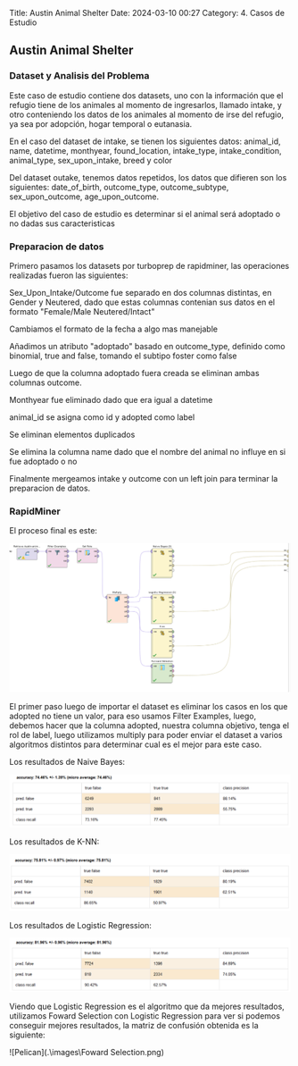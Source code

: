 Title: Austin Animal Shelter
Date: 2024-03-10 00:27
Category: 4. Casos de Estudio

## Austin Animal Shelter

### Dataset y Analisis del Problema

Este caso de estudio contiene dos datasets, uno con la información que el refugio tiene de los animales al momento de ingresarlos, llamado intake, y otro conteniendo los datos de los animales al momento de irse del refugio, ya sea por adopción, hogar temporal o eutanasia.

En el caso del dataset de intake, se tienen los siguientes datos: animal_id, name, datetime, monthyear, found_location, intake_type,  intake_condition, animal_type, sex_upon_intake, breed y color

Del dataset outake, tenemos datos repetidos, los datos que difieren son los siguientes: date_of_birth, outcome_type, outcome_subtype, sex_upon_outcome, age_upon_outcome.

El objetivo del caso de estudio es determinar si el animal será adoptado o no dadas  sus caracteristicas

### Preparacion de datos

Primero pasamos los datasets por turboprep de rapidminer, las operaciones realizadas fueron las siguientes:

Sex_Upon_Intake/Outcome fue separado en dos columnas distintas, en Gender y Neutered, dado que estas columnas contenian sus datos en el formato "Female/Male Neutered/Intact"

Cambiamos el formato de la fecha a algo mas manejable

Añadimos un atributo "adoptado" basado en outcome_type, definido como binomial, true and false, tomando el subtipo foster como false

Luego de que la columna adoptado fuera creada se eliminan ambas columnas outcome.

Monthyear fue eliminado dado que era igual a datetime

animal_id se asigna como id y adopted como label

Se eliminan elementos duplicados

Se elimina la columna name dado que el nombre del animal no influye en si fue adoptado o no

Finalmente mergeamos intake y outcome con un left join para terminar la preparacion de datos.

### RapidMiner

El proceso final es este:

![Pelican](.\images\RapidMiner.png)

El primer paso luego de importar el dataset es eliminar los casos en los que adopted no tiene un valor, para eso usamos Filter Examples, luego, debemos hacer que la columna adopted, nuestra columna objetivo, tenga el rol de label, luego utilizamos multiply para poder enviar el dataset a varios algoritmos distintos para determinar cual es el mejor para este caso.

Los resultados de Naive Bayes:

![Pelican](.\images\NaiveBayes.png)

Los resultados de K-NN:

![Pelican](.\images\knn.png)

Los resultados de Logistic Regression:

![Pelican](.\images\Logisticregression.png)

Viendo que Logistic Regression es el algoritmo que da mejores resultados, utilizamos Foward Selection con Logistic Regression para ver si podemos conseguir mejores resultados, la matriz de confusión obtenida es la siguiente:

![Pelican](.\images\Foward Selection.png)
